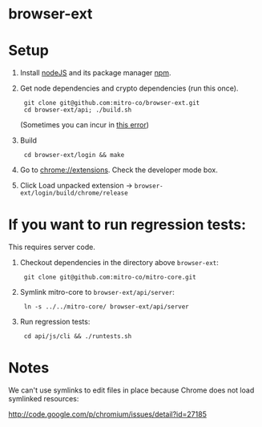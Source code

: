 browser-ext
===========

Setup
=====

1. Install [nodeJS](http://nodejs.org/) and its package manager [npm](https://www.npmjs.org/). 

2. Get node dependencies and crypto dependencies (run this once). 

        git clone git@github.com:mitro-co/browser-ext.git
        cd browser-ext/api; ./build.sh

   (Sometimes you can incur in [this error](http://plaidzooks.tumblr.com/post/36894116867/using-node-js-on-debian-ubuntu-systems))

3. Build

        cd browser-ext/login && make

4. Go to [chrome://extensions](chrome://extensions). Check the developer mode box.

5. Click Load unpacked extension -> `browser-ext/login/build/chrome/release`



If you want to run regression tests:
====================================

This requires server code.

1. Checkout dependencies in the directory above `browser-ext`:

        git clone git@github.com:mitro-co/mitro-core.git

2. Symlink mitro-core to `browser-ext/api/server`:

        ln -s ../../mitro-core/ browser-ext/api/server

3. Run regression tests:

        cd api/js/cli && ./runtests.sh


Notes
=====

We can't use symlinks to edit files in place because Chrome does not load symlinked resources:

http://code.google.com/p/chromium/issues/detail?id=27185
